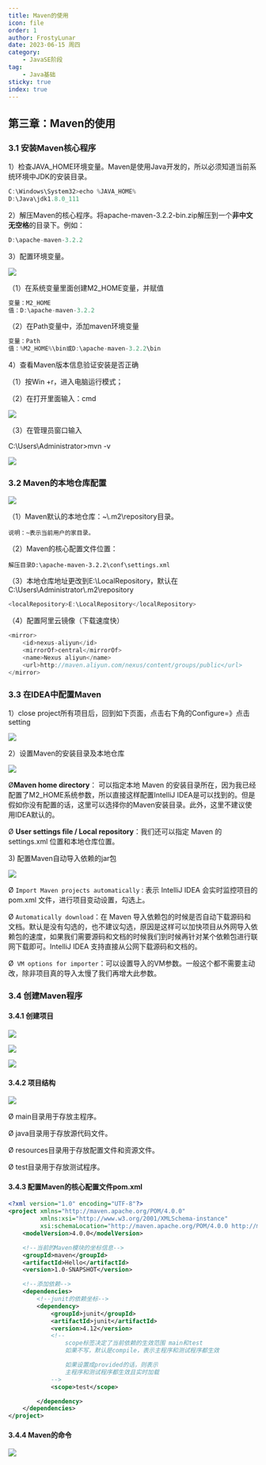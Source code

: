 ```yaml
---
title: Maven的使用
icon: file
order: 1
author: FrostyLunar
date: 2023-06-15 周四
category:
	- JavaSE阶段
tag:
	- Java基础
sticky: true
index: true
---
```



## 第三章：Maven的使用

### 3.1 安装Maven核心程序

1）检查JAVA\_HOME环境变量。Maven是使用Java开发的，所以必须知道当前系统环境中JDK的安装目录。

```java
C:\Windows\System32>echo %JAVA_HOME%
D:\Java\jdk1.8.0_111
```

2）解压Maven的核心程序。将apache-maven-3.2.2-bin.zip解压到一个**非中文无空格**的目录下。例如：

```java
D:\apache-maven-3.2.2
```

3）配置环境变量。

![](./image/image_pVPJhAySKp.png)

（1）在系统变量里面创建M2\_HOME变量，并赋值

```java
变量：M2_HOME
值：D:\apache-maven-3.2.2
```

（2）在Path变量中，添加maven环境变量

```java
变量：Path
值：%M2_HOME%\bin或D:\apache-maven-3.2.2\bin
```

4）查看Maven版本信息验证安装是否正确

（1）按Win +r，进入电脑运行模式；

（2）在打开里面输入：cmd

![](./image/image_XG6utfcMKY.png)

（3）在管理员窗口输入

C:\Users\Administrator>mvn -v

![](./image/image_VRcKajoPTE.png)

### 3.2  Maven的本地仓库配置

![](./image/image_QQLIb-BXnB.png)

（1）Maven默认的本地仓库：\~\\.m2\repository目录。

`说明：~表示当前用户的家目录。`

（2）Maven的核心配置文件位置：

`解压目录D:\apache-maven-3.2.2\conf\settings.xml`

（3）本地仓库地址更改到E:\LocalRepository，默认在C:\Users\Administrator\\.m2\repository

```java
<localRepository>E:\LocalRepository</localRepository>
```

（4）配置阿里云镜像（下载速度快）

```java
<mirror>
    <id>nexus-aliyun</id>
    <mirrorOf>central</mirrorOf>
    <name>Nexus aliyun</name>
    <url>http://maven.aliyun.com/nexus/content/groups/public</url>
</mirror>
```

### 3.3  在IDEA中配置Maven

1）close project所有项目后，回到如下页面，点击右下角的Configure=》点击setting

![](./image/image_7Jf4tcRGyv.png)

2）设置Maven的安装目录及本地仓库

![](./image/image_hFl7ZSoaOK.png)

Ø**Maven home directory**： 可以指定本地 Maven 的安装目录所在，因为我已经配置了M2\_HOME系统参数，所以直接这样配置IntelliJ IDEA是可以找到的。但是假如你没有配置的话，这里可以选择你的Maven安装目录。此外，这里不建议使用IDEA默认的。

Ø **User settings file / Local repository**：我们还可以指定 Maven 的 settings.xml 位置和本地仓库位置。

3\)  配置Maven自动导入依赖的jar包

![](./image/image_5V1puCNOgF.png)

Ø `Import Maven projects automatically：`表示 IntelliJ IDEA 会实时监控项目的 pom.xml 文件，进行项目变动设置，勾选上。

Ø `Automatically download`：在 Maven 导入依赖包的时候是否自动下载源码和文档。默认是没有勾选的，也不建议勾选，原因是这样可以加快项目从外网导入依赖包的速度，如果我们需要源码和文档的时候我们到时候再针对某个依赖包进行联网下载即可。IntelliJ IDEA 支持直接从公网下载源码和文档的。

Ø` VM options for importer`：可以设置导入的VM参数。一般这个都不需要主动改，除非项目真的导入太慢了我们再增大此参数。

### 3.4  创建Maven程序

#### 3.4.1  创建项目

![](./image/image_i23UY8Bu-x.png)

![](./image/image_WZ14HuJHge.png)

![](./image/image_rLWzlDtNC-.png)

#### 3.4.2  项目结构

![](./image/image_U7R8SkITg8.png)

Ø main目录用于存放主程序。

Ø java目录用于存放源代码文件。

Ø resources目录用于存放配置文件和资源文件。

Ø test目录用于存放测试程序。

#### 3.4.3  配置Maven的核心配置文件pom.xml

```xml
<?xml version="1.0" encoding="UTF-8"?>
<project xmlns="http://maven.apache.org/POM/4.0.0"
         xmlns:xsi="http://www.w3.org/2001/XMLSchema-instance"
         xsi:schemaLocation="http://maven.apache.org/POM/4.0.0 http://maven.apache.org/xsd/maven-4.0.0.xsd">
    <modelVersion>4.0.0</modelVersion>

    <!--当前的Maven模块的坐标信息-->
    <groupId>maven</groupId>
    <artifactId>Hello</artifactId>
    <version>1.0-SNAPSHOT</version>

    <!--添加依赖-->
    <dependencies>
        <!--junit的依赖坐标-->
        <dependency>
            <groupId>junit</groupId>
            <artifactId>junit</artifactId>
            <version>4.12</version>
            <!--
                scope标签决定了当前依赖的生效范围 main和test
                如果不写，默认是compile，表示主程序和测试程序都生效

                如果设置成provided的话，则表示
                主程序和测试程序都生效且实时加载
            -->
            <scope>test</scope>

        </dependency>
    </dependencies>
</project>
```

#### 3.4.4  Maven的命令

![](./image/image_4VfYoREck_.png)
